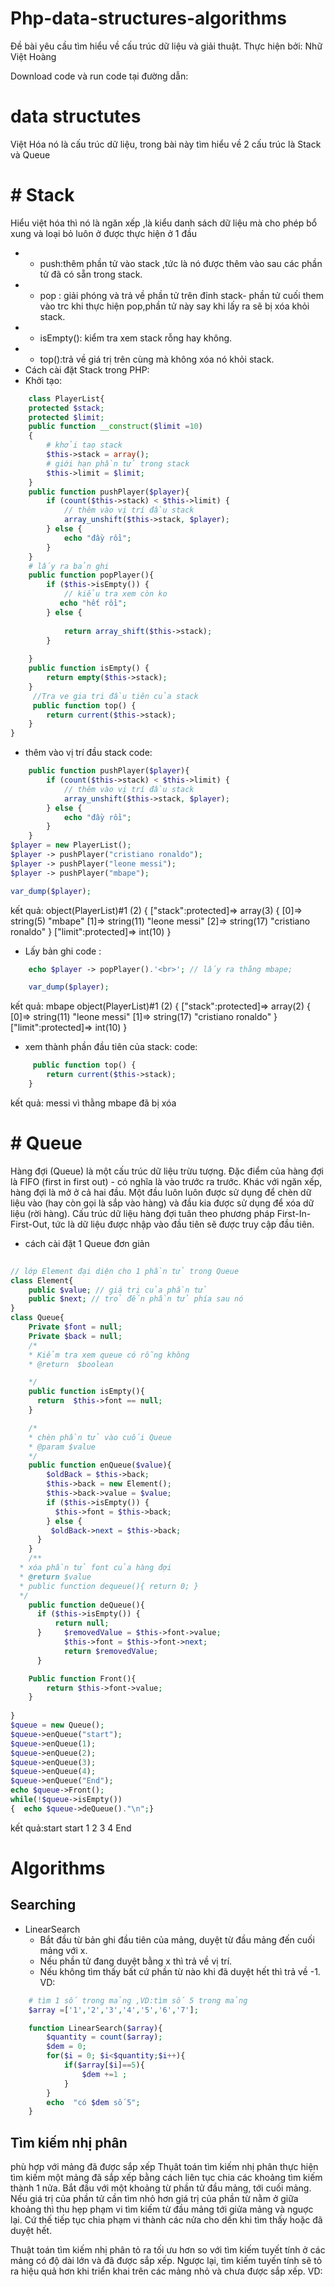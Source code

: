 # Php-data-structures-algorithms
Đề bài yêu cầu tìm hiểu về cấu trúc dữ liệu và giải thuật.
Thực hiện bởi: Nhữ Việt Hoàng

Download code và run code tại đường dẫn:

# data structutes
Việt Hóa nó là cấu trúc dữ liệu, trong bài này tìm hiểu về 2 cấu trúc là Stack và Queue
# # Stack 
Hiểu việt hóa thì nó là ngăn xếp ,là kiểu danh sách dữ liệu mà cho phép bổ xung và loại bỏ luôn ở được thực hiện ở 1 đầu
* * push:thêm phần tử vào stack ,tức là nó được thêm vào sau các phần tử đã có sẵn trong stack.
* * pop : giải phóng và trả về phần tử trên đỉnh stack- phần tử cuối them vào trc khi thực hiện pop,phần tử này say khi lấy ra sẽ bị xóa khỏi stack.
* * isEmpty(): kiểm tra xem stack rỗng hay không.
* * top():trả về giá trị trên cùng mà không xóa nó khỏi stack.
* Cách cài đặt Stack trong PHP:
* Khởi tạo:
```php
    class PlayerList{
    protected $stack;
    protected $limit;
    public function __construct($limit =10)
    {
        # khởi taọ stack
        $this->stack = array();
        # giới hạn phần tử trong stack
        $this->limit = $limit;
    }
    public function pushPlayer($player){
        if (count($this->stack) < $this->limit) {
            // thêm vào vị trí đầu stack
            array_unshift($this->stack, $player);
        } else {
            echo "đầy rồi";
        }
    }
    # lấy ra bản ghi
    public function popPlayer(){
        if ($this->isEmpty()) {
            // kiểu tra xem còn ko
           echo "hết rồi";
        } else {
            
            return array_shift($this->stack);
        }
    
    }
    public function isEmpty() {
        return empty($this->stack);
    }
     //Tra ve gia tri đầu tiên của stack
     public function top() {
        return current($this->stack);
    }
}
```
* thêm vào vị trí đầu stack
code:
```php 
    public function pushPlayer($player){
        if (count($this->stack) < $this->limit) {
            // thêm vào vị trí đầu stack
            array_unshift($this->stack, $player);
        } else {
            echo "đầy rồi";
        }
    }
$player = new PlayerList();
$player -> pushPlayer("cristiano ronaldo");
$player -> pushPlayer("leone messi");
$player -> pushPlayer("mbape");

var_dump($player);
```
kết quả:
object(PlayerList)#1 (2) { ["stack":protected]=> array(3) { [0]=> string(5) "mbape" [1]=> string(11) "leone messi" [2]=> string(17) "cristiano ronaldo" } ["limit":protected]=> int(10) } 

* Lấy bản ghi
code :
```php 
    echo $player -> popPlayer().'<br>'; // lấy ra thằng mbape;

    var_dump($player);
```

kết quả:
mbape
object(PlayerList)#1 (2) { ["stack":protected]=> array(2) { [0]=> string(11) "leone messi" [1]=> string(17) "cristiano ronaldo" } ["limit":protected]=> int(10) } 

* xem thành phần đầu tiên của stack:
code:
```php
     public function top() {
        return current($this->stack);
    }
```
kết quả: messi vì thằng mbape đã bị xóa


# # Queue
Hàng đợi (Queue) là một cấu trúc dữ liệu trừu tượng. Đặc điểm của hàng đợi là FIFO (first in first out) - có nghĩa là vào trước ra trước.
Khác với ngăn xếp, hàng đợi là mở ở cả hai đầu. Một đầu luôn luôn được sử dụng để chèn dữ liệu vào (hay còn gọi là sắp vào hàng) và đầu kia được sử dụng để xóa dữ liệu (rời hàng). Cấu trúc dữ liệu hàng đợi tuân theo phương pháp First-In-First-Out, tức là dữ liệu được nhập vào đầu tiên sẽ được truy cập đầu tiên.

* cách cài đặt 1 Queue đơn giản
```php 
    
// lớp Element đại diện cho 1 phần tử trong Queue
class Element{
    public $value; // giá trị của phần tử
    public $next; // trỏ đến phần tử phía sau nó
}
class Queue{
    Private $font = null;
    Private $back = null;
    /*
    * Kiểm tra xem queue có rỗng không
    * @return  $boolean 

    */
    public function isEmpty(){
      return  $this->font == null;
    }

    /*
    * chèn phần tử vào cuối Queue
    * @param $value
    */
    public function enQueue($value){
        $oldBack = $this->back;
        $this->back = new Element();
        $this->back->value = $value; 
        if ($this->isEmpty()) {     
          $this->font = $this->back;   
        } else {      
         $oldBack->next = $this->back;     
      }   
    }
    /**   
  * xóa phần tử font của hàng đợi  
  * @return $value  
  * public function dequeue(){ return 0; }     
  */    
    public function deQueue(){  
      if ($this->isEmpty()) {       
          return null;      
      }     $removedValue = $this->font->value; 
            $this->font = $this->font->next;  
            return $removedValue;   
      }

    Public function Front(){
        return $this->font->value;
    }
   
}
$queue = new Queue();
$queue->enQueue("start");
$queue->enQueue(1);
$queue->enQueue(2);
$queue->enQueue(3);
$queue->enQueue(4);
$queue->enQueue("End");
echo $queue->Front();
while(!$queue->isEmpty())
{  echo $queue->deQueue()."\n";}

``` 
kết quả:start start 1 2 3 4 End 


# Algorithms

## Searching
* LinearSearch
   - Bắt đầu từ bản ghi đầu tiên của mảng, duyệt từ đầu mảng đến cuối mảng với x.
   - Nếu phần tử đang duyệt bằng x thì trả về vị trí.
   - Nếu không tìm thấy bất cứ phần từ nào khi đã duyệt hết thì trả về -1.
VD:
```php
    # tìm 1 số trong mảng ,VD:tìm số 5 trong mảng 
    $array =['1','2','3','4','5','6','7'];

    function LinearSearch($array){
        $quantity = count($array);
        $dem = 0;
        for($i = 0; $i<$quantity;$i++){
            if($array[$i]==5){
                $dem +=1 ;
            }
        }
        echo  "có $dem số 5";
    }
```
## Tìm kiếm nhị phân
phù hợp với mảng đã được sắp xếp
Thụât toán tìm kiếm nhị phân thực hiện tìm kiếm một mảng đã sắp xếp bằng cách liên tục chia các khoảng tìm kiếm thành 1 nửa. Bắt đầu với một khoảng từ phần tử đầu mảng, tới cuối mảng. Nếu giá trị của phần tử cần tìm nhỏ hơn giá trị của phần từ nằm ở giữa khoảng thì thu hẹp phạm vi tìm kiếm từ đầu mảng tới giửa mảng và nguợc lại. Cứ thế tiếp tục chia phạm vi thành các nửa cho dến khi tìm thấy hoặc đã duyệt hết.

Thuật toán tìm kiếm nhị phân tỏ ra tối ưu hơn so với tìm kiếm tuyết tính ở các mảng có độ dài lớn và đã được sắp xếp. Ngược lại, tìm kiếm tuyến tính sẽ tỏ ra hiệu quả hơn khi triển khai trên các mảng nhỏ và chưa được sắp xếp.
VD:




